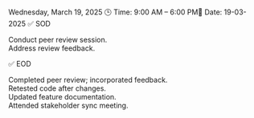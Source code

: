 Wednesday, March 19, 2025
🕒 Time: 9:00 AM – 6:00 PM📆 Date: 19-03-2025
✅ SOD  

Conduct peer review session.  
Address review feedback.

✅ EOD  

Completed peer review; incorporated feedback.  
Retested code after changes.  
Updated feature documentation.  
Attended stakeholder sync meeting.
